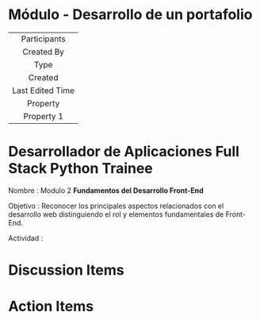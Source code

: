 # Módulo - Desarrollo de un portafolio

|  |
| :---: |
| Participants |  |
| Created By |  |
| Type | Ad Hoc |
| Created | <time>@May 30, 2022 8:21 PM</time> |
| Last Edited Time | <time>@May 30, 2022 8:28 PM</time> |
| Property |  |
| Property 1 |  |

# **Desarrollador de Aplicaciones Full Stack Python Trainee**

Nombre : Modulo 2  **Fundamentos del Desarrollo Front-End**

Objetivo :  Reconocer los principales aspectos relacionados con el desarrollo web distinguiendo el rol y elementos fundamentales de Front-End.

Actividad :

# Discussion Items

# Action Items
